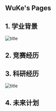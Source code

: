 ## WuKe's Pages

## 1. 学业背景
![title](https://img-blog.csdnimg.cn/fd3ab29ebe234efcb1665951151b6338.png)
## 2. 竞赛经历

## 3. 科研经历
![title](https://img-blog.csdnimg.cn/0a91214fc33149d5bcc7897222918506.gif)
## 4. 未来计划
